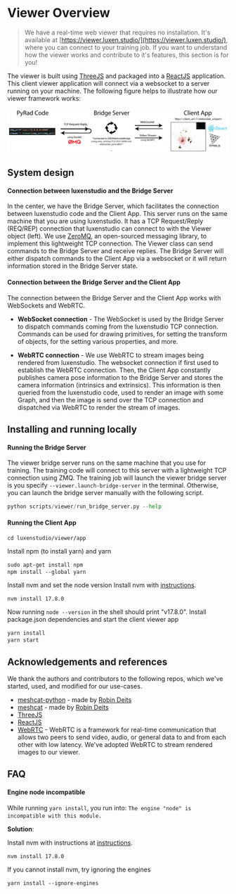 # Viewer Overview

> We have a real-time web viewer that requires no installation. It's available at [https://viewer.luxen.studio/](https://viewer.luxen.studio/), where you can connect to your training job. If you want to understand how the viewer works and contribute to it's features, this section is for you!

The viewer is built using [ThreeJS](https://threejs.org/) and packaged into a [ReactJS](https://reactjs.org/) application. This client viewer application will connect via a websocket to a server running on your machine. The following figure helps to illustrate how our viewer framework works:

![visualize_dataset](imgs/viewer_figure.png)

## System design

#### Connection between luxenstudio and the Bridge Server

In the center, we have the Bridge Server, which facilitates the connection between luxenstudio code and the Client App. This server runs on the same machine that you are using luxenstudio. It has a TCP Request/Reply (REQ/REP) connection that luxenstudio can connect to with the Viewer object (left). We use [ZeroMQ](https://zeromq.org/), an open-sourced messaging library, to implement this lightweight TCP connection. The Viewer class can send commands to the Bridge Server and receive replies. The Bridge Server will either dispatch commands to the Client App via a websocket or it will return information stored in the Bridge Server state.

#### Connection between the Bridge Server and the Client App

The connection between the Bridge Server and the Client App works with WebSockets and WebRTC.

- **WebSocket connection** - The WebSocket is used by the Bridge Server to dispatch commands coming from the luxenstudio TCP connection. Commands can be used for drawing primitives, for setting the transform of objects, for the setting various properties, and more.

- **WebRTC connection** - We use WebRTC to stream images being rendered from luxenstudio. The websocket connection if first used to establish the WebRTC connection. Then, the Client App constantly publishes camera pose information to the Bridge Server and stores the camera information (intrinsics and extrinsics). This information is then queried from the luxenstudio code, used to render an image with some Graph, and then the image is send over the TCP connection and dispatched via WebRTC to render the stream of images.

## Installing and running locally

#### Running the Bridge Server

The viewer bridge server runs on the same machine that you use for training. The training code will connect to this server with a lightweight TCP connection using ZMQ. The training job will launch the viewer bridge server is you specify `--viewer.launch-bridge-server` in the terminal. Otherwise, you can launch the bridge server manually with the following script.

```python
python scripts/viewer/run_bridge_server.py --help
```

#### Running the Client App

```shell
cd luxenstudio/viewer/app
```

Install npm (to install yarn) and yarn

```shell
sudo apt-get install npm
npm install --global yarn
```

Install nvm and set the node version
Install nvm with [instructions](https://heynode.com/tutorial/install-nodejs-locally-nvm/).

```shell
nvm install 17.8.0
```

Now running `node --version` in the shell should print "v17.8.0".
Install package.json dependencies and start the client viewer app

```shell
yarn install
yarn start
```

## Acknowledgements and references

We thank the authors and contributors to the following repos, which we've started, used, and modified for our use-cases.

- [meshcat-python](https://github.com/rdeits/meshcat-python) - made by [Robin Deits](https://github.com/rdeits)
- [meshcat](https://github.com/rdeits/meshcat) - made by [Robin Deits](https://github.com/rdeits)
- [ThreeJS](https://threejs.org/)
- [ReactJS](https://reactjs.org/)
- [WebRTC](https://webrtc.org/) - WebRTC is a framework for real-time communication that allows two peers to send video, audio, or general data to and from each other with low latency. We've adopted WebRTC to stream rendered images to our viewer.

## FAQ

#### Engine node incompatible

While running `yarn install`, you run into: `The engine "node" is incompatible with this module.`

**Solution**:

Install nvm with instructions at [instructions](https://heynode.com/tutorial/install-nodejs-locally-nvm/).

```shell
nvm install 17.8.0
```

If you cannot install nvm, try ignoring the engines

```
yarn install --ignore-engines
```
